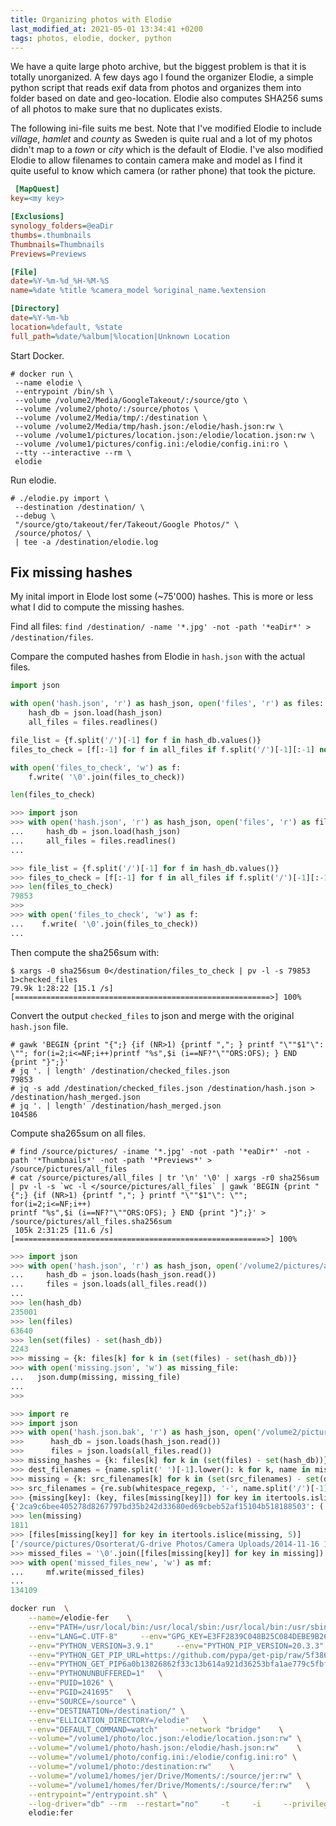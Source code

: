 ```yaml
---
title: Organizing photos with Elodie
last_modified_at: 2021-05-01 13:34:41 +0200
tags: photos, elodie, docker, python
---
```


We have a quite large photo archive, but the biggest problem is that it is totally unorganized. A few days ago I found the organizer Elodie, a simple python script that reads exif data from photos and organizes them into folder based on date and geo-location. Elodie also computes SHA256 sums of all photos to make sure that no duplicates exists.

The following ini-file suits me best. Note that I've modified Elodie to include *village*, *hamlet* and *county* as Sweden is quite rual and a lot of my photos didn't map to a *town* or *city* which is the default of Elodie. I've also modified Elodie to allow filenames to contain camera make and model as I find it quite useful to know which camera (or rather phone) that took the picture.

```ini
 [MapQuest]
key=<my key>

[Exclusions]
synology_folders=@eaDir
thumbs=.thumbnails
Thumbnails=Thumbnails
Previews=Previews

[File]
date=%Y-%m-%d_%H-%M-%S
name=%date %title %camera_model %original_name.%extension

[Directory]
date=%Y-%m-%b
location=%default, %state
full_path=%date/%album|%location|Unknown Location

```

Start Docker.

```console
# docker run \
 --name elodie \
 --entrypoint /bin/sh \
 --volume /volume2/Media/GoogleTakeout/:/source/gto \
 --volume /volume2/photo/:/source/photos \
 --volume /volume2/Media/tmp/:/destination \
 --volume /volume2/Media/tmp/hash.json:/elodie/hash.json:rw \
 --volume /volume1/pictures/location.json:/elodie/location.json:rw \
 --volume /volume1/pictures/config.ini:/elodie/config.ini:ro \
 --tty --interactive --rm \
 elodie
```

Run elodie.

```console
# ./elodie.py import \
 --destination /destination/ \
 --debug \
 "/source/gto/takeout/fer/Takeout/Google Photos/" \
 /source/photos/ \
 | tee -a /destination/elodie.log
```

## Fix missing hashes

My inital import in Elode lost some (~75'000) hashes. This is more or less what I did to compute the missing hashes.

Find all files: `find /destination/ -name '*.jpg' -not -path '*eaDir*' > /destination/files`.

Compare the computed hashes from Elodie in `hash.json` with the actual files.

```python
import json

with open('hash.json', 'r') as hash_json, open('files', 'r') as files:
    hash_db = json.load(hash_json)
    all_files = files.readlines()

file_list = {f.split('/')[-1] for f in hash_db.values()}
files_to_check = [f[:-1] for f in all_files if f.split('/')[-1][:-1] not in file_list]

with open('files_to_check', 'w') as f:
    f.write( '\0'.join(files_to_check))

len(files_to_check)
```

```python
>>> import json
>>> with open('hash.json', 'r') as hash_json, open('files', 'r') as files:
...     hash_db = json.load(hash_json)
...     all_files = files.readlines()
...

>>> file_list = {f.split('/')[-1] for f in hash_db.values()}
>>> files_to_check = [f[:-1] for f in all_files if f.split('/')[-1][:-1] not in file_list]
>>> len(files_to_check)
79853
>>>
>>> with open('files_to_check', 'w') as f:
...    f.write( '\0'.join(files_to_check))
...

```

Then compute the sha256sum with:

```console
$ xargs -0 sha256sum 0</destination/files_to_check | pv -l -s 79853 1>checked_files
79.9k 1:28:22 [15.1 /s] [=========================================================>] 100%
```

Convert the output `checked_files` to json and merge with the original `hash.json` file.

```console
# gawk 'BEGIN {print "{";} {if (NR>1) {printf ","; } printf "\""$1"\": \""; for(i=2;i<=NF;i++)printf "%s",$i (i==NF?"\""ORS:OFS); } END {print "}";}'
# jq '. | length' /destination/checked_files.json
79853
# jq -s add /destination/checked_files.json /destination/hash.json > /destination/hash_merged.json
# jq '. | length' /destination/hash_merged.json
104586
```

Compute sha265sum on all files.

```console
# find /source/pictures/ -iname '*.jpg' -not -path '*eaDir*' -not -path '*Thumbnails*' -not -path '*Previews*' > /source/pictures/all_files
# cat /source/pictures/all_files | tr '\n' '\0' | xargs -r0 sha256sum | pv -l -s `wc -l </source/pictures/all_files` | gawk 'BEGIN {print "{";} {if (NR>1) {printf ","; } printf "\""$1"\": \""; for(i=2;i<=NF;i++)
printf "%s",$i (i==NF?"\""ORS:OFS); } END {print "}";}' > /source/pictures/all_files.sha256sum
 105k 2:31:25 [11.6 /s]  [========================================================>] 100%
```


```python
>>> import json
>>> with open('hash.json', 'r') as hash_json, open('/volume2/pictures/all_files.sha256sum', 'r') as all_files:
...     hash_db = json.loads(hash_json.read())
...     files = json.loads(all_files.read())
...
>>> len(hash_db)
235001
>>> len(files)
63640
>>> len(set(files) - set(hash_db))
2243
>>> missing = {k: files[k] for k in (set(files) - set(hash_db))}
>>> with open('missing.json', 'w') as missing_file:
...   json.dump(missing, missing_file)
...
>>>
```

```python
>>> import re
>>> import json
>>> with open('hash.json.bak', 'r') as hash_json, open('/volume2/pictures/all_files.sha256sum', 'r') as all_files:
>>>      hash_db = json.loads(hash_json.read())
>>>      files = json.loads(all_files.read())
>>> missing_hashes = {k: files[k] for k in (set(files) - set(hash_db))}
>>> dest_filenames = {name.split(' ')[-1].lower(): k for k, name in missing_hashes.items()}
>>> missing = {k: src_filenames[k] for k in (set(src_filenames) - set(dest_filenames))}
>>> src_filenames = {re.sub(whitespace_regexp, '-', name.split('/')[-1].lower()): k for k, name in files.items()}
>>> {missing[key]: (key, files[missing[key]]) for key in itertools.islice(missing, 5)}
{'2ca9c6bee405278d8267797bd35b242d33680ed69cbeb52af15104b518188503': ('2014-11-16-11.02.50.jpg', '/source/pictures/Osorterat/G-drive Photos/Camera Uploads/2014-11-16 11.02.50.jpg'), '4213df72b5d0ed47b3621a45c991506a9a7d564c9c99ce010f703e25b5c54da7': ('2019-08-21-08.15.11.jpg', '/source/pictures/Mobile Photos/Fredrik/2019-08-21 08.15.11.jpg'), '1f9c20cb98435fdb570f1ed6c2d0466e2543e2366344b5026531ef67613ad1de': ('2019-06-14-09.42.03.jpg', '/source/pictures/Mobile Photos/Fredrik/2019-06-14 09.42.03.jpg'), '9974d4f881750bc11965b9637378cb6a7ab62eec326b3d0f8c8866fc8615c70b': ('2019-07-08-12.06.32.jpg', '/source/pictures/Mobile Photos/Fredrik/2019-07-08 12.06.32.jpg'), 'c354ad1a330a4d8e7365f32448e13602dfde7b9576cf56c77549d5083b825aa6': ('120.jpg', '/source/pictures/Gamla bilder/bilder/Bilder Från Kåren/20011103Fiat lordag/120.JPG')}
>>> len(missing)
1811
>>> [files[missing[key]] for key in itertools.islice(missing, 5)]
['/source/pictures/Osorterat/G-drive Photos/Camera Uploads/2014-11-16 11.02.50.jpg', '/source/pictures/Mobile Photos/Fredrik/2019-08-21 08.15.11.jpg', '/source/pictures/Mobile Photos/Fredrik/2019-06-14 09.42.03.jpg', '/source/pictures/Mobile Photos/Fredrik/2019-07-08 12.06.32.jpg', '/source/pictures/Gamla bilder/bilder/Bilder Från Kåren/20011103Fiat lordag/120.JPG']
>>> missed_files = '\0'.join([files[missing[key]] for key in missing])
>>> with open('missed_files_new', 'w') as mf:
...     mf.write(missed_files)
... 
134109
```


```bash
docker run  \
    --name=/elodie-fer    \
    --env="PATH=/usr/local/bin:/usr/local/sbin:/usr/local/bin:/usr/sbin:/usr/bin:/sbin:/bin" \
    --env="LANG=C.UTF-8"     --env="GPG_KEY=E3FF2839C048B25C084DEBE9B2699568" \
    --env="PYTHON_VERSION=3.9.1"     --env="PYTHON_PIP_VERSION=20.3.3" \
    --env="PYTHON_GET_PIP_URL=https://github.com/pypa/get-pip/raw/5f38681f7f5872e4032860b54e9cc11cf0374932/get-pip.py" \
    --env="PYTHON_GET_PIP6a0b13826862f33c13b614a921d36253bfa1ae779c5fbf569876f3585057e9d2" \
    --env="PYTHONUNBUFFERED=1"   \
    --env="PUID=1026" \
    --env="PGID=241695"   \
    --env="SOURCE=/source" \
    --env="DESTINATION=/destination/" \
    --env="ELLICATION_DIRECTORY=/elodie"   \
    --env="DEFAULT_COMMAND=watch"     --network "bridge"    \
    --volume="/volume1/photo/loc.json:/elodie/location.json:rw" \
    --volume="/volume1/photo/hash.json:/elodie/hash.json:rw"    \
    --volume="/volume1/photo/config.ini:/elodie/config.ini:ro" \
    --volume="/volume1/photo:/destination:rw"    \
    --volume="/volume1/homes/jer/Drive/Moments/:/source/jer:rw" \
    --volume="/volume1/homes/fer/Drive/Moments/:/source/fer:rw"   \
    --entrypoint="/entrypoint.sh" \
    --log-driver="db" --rm  --restart="no"     -t     -i     --privileged   \
    elodie:fer
```
